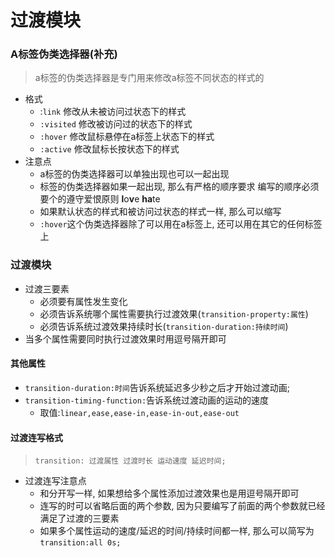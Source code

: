 # 过渡模块

### A标签伪类选择器\(补充\)

> a标签的伪类选择器是专门用来修改a标签不同状态的样式的

* 格式 
  * :`link` 修改从未被访问过状态下的样式 
  * `:visited` 修改被访问过的状态下的样式 
  * `:hover` 修改鼠标悬停在a标签上状态下的样式 
  * `:active` 修改鼠标长按状态下的样式
* 注意点 
  * a标签的伪类选择器可以单独出现也可以一起出现
  * 标签的伪类选择器如果一起出现, 那么有严格的顺序要求 编写的顺序必须要个的遵守爱恨原则 **l**o**v**e **ha**te
  * 如果默认状态的样式和被访问过状态的样式一样, 那么可以缩写
  * `:hover`这个伪类选择器除了可以用在a标签上, 还可以用在其它的任何标签上

### 过渡模块

* 过渡三要素 
  * 必须要有属性发生变化
  * 必须告诉系统哪个属性需要执行过渡效果\(`transition-property:属性`\)
  * 必须告诉系统过渡效果持续时长\(`transition-duration:持续时间`\)
* 当多个属性需要同时执行过渡效果时用逗号隔开即可

#### 其他属性

* `transition-duration:时间`告诉系统延迟多少秒之后才开始过渡动画;
* `transition-timing-function:`告诉系统过渡动画的运动的速度
  * 取值:`linear,ease,ease-in,ease-in-out,ease-out`

#### 过渡连写格式

> `transition: 过渡属性 过渡时长 运动速度 延迟时间;`

* 过渡连写注意点 
  * 和分开写一样, 如果想给多个属性添加过渡效果也是用逗号隔开即可
  * 连写的时可以省略后面的两个参数, 因为只要编写了前面的两个参数就已经满足了过渡的三要素
  * 如果多个属性运动的速度/延迟的时间/持续时间都一样, 那么可以简写为 `transition:all 0s;`

